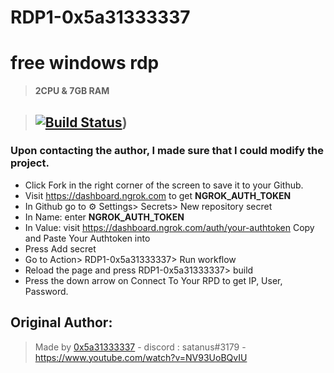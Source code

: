 # RDP1-0x5a31333337
# free windows rdp 

> **2CPU & 7GB RAM**

> ## [![Build Status](https://api.travis-ci.org/joemccann/dillinger.svg?branch=master)](https://github.com/0x5a31333337/W10_RDP-main/.github/workflows/coffin.yml))

### Upon contacting the author, I made sure that I could modify the project. 

* Click Fork in the right corner of the screen to save it to your Github.
* Visit https://dashboard.ngrok.com to get **NGROK_AUTH_TOKEN**
* In Github go to ⚙ Settings> Secrets> New repository secret
* In Name: enter **NGROK_AUTH_TOKEN**
* In Value: visit https://dashboard.ngrok.com/auth/your-authtoken Copy and Paste Your Authtoken into
* Press Add secret
* Go to Action> RDP1-0x5a31333337> Run workflow
* Reload the page and press RDP1-0x5a31333337> build
* Press the down arrow on Connect To Your RPD to get IP, User, Password.

## Original Author:
> Made by <a href="https://github.com/0x5a31333337/">0x5a31333337</a> - discord : satanus#3179 - https://www.youtube.com/watch?v=NV93UoBQvIU
